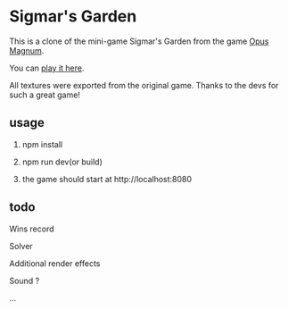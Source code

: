 # Sigmar's Garden

This is a clone of the mini-game Sigmar's Garden from the game [Opus Magnum](http://www.zachtronics.com/opus-magnum/).

You can [play it here](https://chesterz184.github.io/sigmar-garden/).

All textures were exported from the original game. Thanks to the devs for such a great game!


## usage

1. npm install

2. npm run dev(or build)

3. the game should start at http://localhost:8080


## todo

Wins record

Solver

Additional render effects

Sound ?

...
